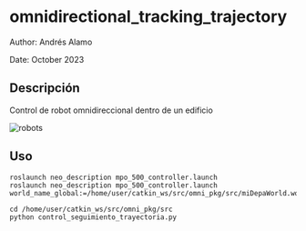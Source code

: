 # omnidirectional_tracking_trajectory

Author: Andrés Alamo 

Date: October 2023

## Descripción

Control de robot omnidireccional dentro de un edificio

![robots](https://github.com/Andy-Leo10/omnidirectional_tracking_trajectory/assets/60716487/d2564283-9cdb-4260-84b3-d3527d60c7f5)

## Uso

``` 
roslaunch neo_description mpo_500_controller.launch
roslaunch neo_description mpo_500_controller.launch world_name_global:=/home/user/catkin_ws/src/omni_pkg/src/miDepaWorld.world

cd /home/user/catkin_ws/src/omni_pkg/src
python control_seguimiento_trayectoria.py
```

